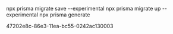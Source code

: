 npx prisma migrate save --experimental
npx prisma migrate up --experimental
npx prisma generate

47202e8c-86e3-11ea-bc55-0242ac130003